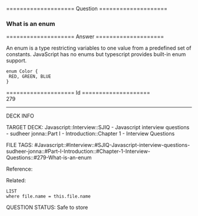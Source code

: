 ==================== Question ====================  

### What is an enum  

==================== Answer ====================  

An enum is a type restricting variables to one value from a predefined set of constants. JavaScript has no enums but typescript provides built-in enum support.

<!-- codeblock-start -->
<pre><code class="hljs language-javascript">enum <span class="hljs-title class_">Color</span> {
 <span class="hljs-variable constant_">RED</span>, <span class="hljs-variable constant_">GREEN</span>, <span class="hljs-variable constant_">BLUE</span>
}
</code></pre>
<!-- codeblock-end -->

==================== Id ====================  
279

---

DECK INFO

TARGET DECK: Javascript::Interview::SJIQ - Javascript interview questions - sudheer jonna::Part I - Introduction::Chapter 1 - Interview Questions

FILE TAGS: #Javascript::#Interview::#SJIQ-Javascript-interview-questions-sudheer-jonna::#Part-I-Introduction::#Chapter-1-Interview-Questions::#279-What-is-an-enum

Reference:

Related:

```dataview
LIST
where file.name = this.file.name
```

QUESTION STATUS: Safe to store
